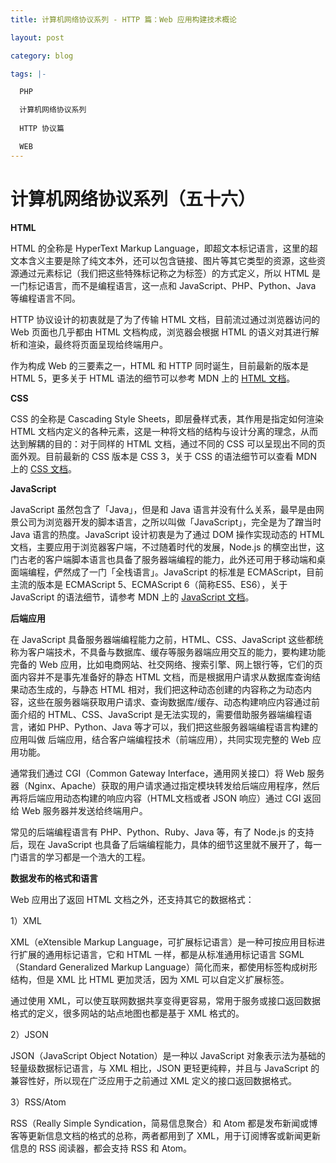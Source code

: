 ```yaml
---
title: 计算机网络协议系列 - HTTP 篇：Web 应用构建技术概论

layout: post

category: blog

tags: |-

  PHP

  计算机网络协议系列
  
  HTTP 协议篇

  WEB
---
```




# 计算机网络协议系列（五十六）



**HTML**

HTML 的全称是 HyperText Markup Language，即超文本标记语言，这里的超文本含义主要是除了纯文本外，还可以包含链接、图片等其它类型的资源，这些资源通过元素标记（我们把这些特殊标记称之为标签）的方式定义，所以 HTML 是一门标记语言，而不是编程语言，这一点和 JavaScript、PHP、Python、Java 等编程语言不同。

HTTP 协议设计的初衷就是了为了传输 HTML 文档，目前流过通过浏览器访问的 Web 页面也几乎都由 HTML 文档构成，浏览器会根据 HTML 的语义对其进行解析和渲染，最终将页面呈现给终端用户。

作为构成 Web 的三要素之一，HTML 和 HTTP 同时诞生，目前最新的版本是 HTML 5，更多关于 HTML 语法的细节可以参考 MDN 上的 [HTML 文档](https://developer.mozilla.org/zh-CN/docs/Web/HTML)。

**CSS**

CSS 的全称是 Cascading Style Sheets，即层叠样式表，其作用是指定如何渲染 HTML 文档内定义的各种元素，这是一种将文档的结构与设计分离的理念，从而达到解耦的目的：对于同样的 HTML 文档，通过不同的 CSS 可以呈现出不同的页面外观。目前最新的 CSS 版本是 CSS 3，关于 CSS 的语法细节可以查看 MDN 上的 [CSS 文档](https://developer.mozilla.org/zh-CN/docs/Web/CSS)。

**JavaScript**

JavaScript 虽然包含了「Java」，但是和 Java 语言并没有什么关系，最早是由网景公司为浏览器开发的脚本语言，之所以叫做「JavaScript」，完全是为了蹭当时 Java 语言的热度。JavaScript 设计初衷是为了通过 DOM 操作实现动态的 HTML 文档，主要应用于浏览器客户端，不过随着时代的发展，Node.js 的横空出世，这门古老的客户端脚本语言也具备了服务器端编程的能力，此外还可用于移动端和桌面端编程，俨然成了一门「全栈语言」。JavaScript 的标准是 ECMAScript，目前主流的版本是 ECMAScript 5、ECMAScript 6（简称ES5、ES6），关于 JavaScript 的语法细节，请参考 MDN 上的 [JavaScript 文档](https://developer.mozilla.org/zh-CN/docs/Web/JavaScript)。

**后端应用**

在 JavaScript 具备服务器端编程能力之前，HTML、CSS、JavaScript 这些都统称为客户端技术，不具备与数据库、缓存等服务器端应用交互的能力，要构建功能完备的 Web 应用，比如电商网站、社交网络、搜索引擎、网上银行等，它们的页面内容并不是事先准备好的静态 HTML 文档，而是根据用户请求从数据库查询结果动态生成的，与静态 HTML 相对，我们把这种动态创建的内容称之为动态内容，这些在服务器端获取用户请求、查询数据库/缓存、动态构建响应内容通过前面介绍的 HTML、CSS、JavaScript 是无法实现的，需要借助服务器端编程语言，诸如 PHP、Python、Java 等才可以，我们把这些服务器端编程语言构建的应用叫做 后端应用，结合客户端编程技术（前端应用），共同实现完整的 Web 应用功能。

通常我们通过 CGI（Common Gateway Interface，通用网关接口）将 Web 服务器（Nginx、Apache）获取的用户请求通过指定模块转发给后端应用程序，然后再将后端应用动态构建的响应内容（HTML文档或者 JSON 响应）通过 CGI 返回给 Web 服务器并发送给终端用户。

常见的后端编程语言有 PHP、Python、Ruby、Java 等，有了 Node.js 的支持后，现在 JavaScript 也具备了后端编程能力，具体的细节这里就不展开了，每一门语言的学习都是一个浩大的工程。

**数据发布的格式和语言**

Web 应用出了返回 HTML 文档之外，还支持其它的数据格式：

1）XML

XML（eXtensible Markup Language，可扩展标记语言）是一种可按应用目标进行扩展的通用标记语言，它和 HTML 一样，都是从标准通用标记语言 SGML（Standard Generalized Markup Language）简化而来，都使用标签构成树形结构，但是 XML 比 HTML 更加灵活，因为 XML 可以自定义扩展标签。

通过使用 XML，可以使互联网数据共享变得更容易，常用于服务或接口返回数据格式的定义，很多网站的站点地图也都是基于 XML 格式的。

2）JSON

JSON（JavaScript Object Notation）是一种以 JavaScript 对象表示法为基础的轻量级数据标记语言，与 XML 相比，JSON 更轻更纯粹，并且与 JavaScript 的兼容性好，所以现在广泛应用于之前通过 XML 定义的接口返回数据格式。

3）RSS/Atom

RSS（Really Simple Syndication，简易信息聚合）和 Atom 都是发布新闻或博客等更新信息文档的格式的总称，两者都用到了 XML，用于订阅博客或新闻更新信息的 RSS 阅读器，都会支持 RSS 和 Atom。